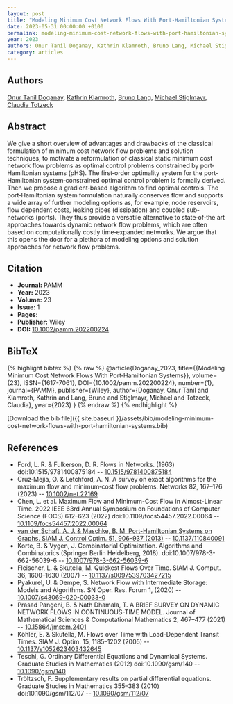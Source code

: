 ```yaml
---
layout: post
title: "Modeling Minimum Cost Network Flows With Port‐Hamiltonian Systems"
date: 2023-05-31 00:00:00 +0100
permalink: modeling-minimum-cost-network-flows-with-port-hamiltonian-systems
year: 2023
authors: Onur Tanil Doganay, Kathrin Klamroth, Bruno Lang, Michael Stiglmayr, Claudia Totzeck
category: articles
---
```

 
## Authors
[Onur Tanil Doganay](authors/onur-tanil-doganay), [Kathrin Klamroth](authors/kathrin-klamroth), [Bruno Lang](authors/bruno-lang), [Michael Stiglmayr](authors/michael-stiglmayr), [Claudia Totzeck](authors/claudia-totzeck)
 
## Abstract
We give a short overview of advantages and drawbacks of the classical formulation of minimum cost network flow problems and solution techniques, to motivate a reformulation of classical static minimum cost network flow problems as optimal control problems constrained by port‐Hamiltonian systems (pHS). The first‐order optimality system for the port‐Hamiltonian system‐constrained optimal control problem is formally derived. Then we propose a gradient‐based algorithm to find optimal controls. The port‐Hamiltonian system formulation naturally conserves flow and supports a wide array of further modeling options as, for example, node reservoirs, flow dependent costs, leaking pipes (dissipation) and coupled sub‐networks (ports). They thus provide a versatile alternative to state‐of‐the art approaches towards dynamic network flow problems, which are often based on computationally costly time‐expanded networks. We argue that this opens the door for a plethora of modeling options and solution approaches for network flow problems.
 
## Citation
- **Journal:** PAMM
- **Year:** 2023
- **Volume:** 23
- **Issue:** 1
- **Pages:** 
- **Publisher:** Wiley
- **DOI:** [10.1002/pamm.202200224](https://doi.org/10.1002/pamm.202200224)
 
## BibTeX
{% highlight bibtex %}
{% raw %}
@article{Doganay_2023,
  title={{Modeling Minimum Cost Network Flows With Port‐Hamiltonian Systems}},
  volume={23},
  ISSN={1617-7061},
  DOI={10.1002/pamm.202200224},
  number={1},
  journal={PAMM},
  publisher={Wiley},
  author={Doganay, Onur Tanil and Klamroth, Kathrin and Lang, Bruno and Stiglmayr, Michael and Totzeck, Claudia},
  year={2023}
}
{% endraw %}
{% endhighlight %}
 
[Download the bib file]({{ site.baseurl }}/assets/bib/modeling-minimum-cost-network-flows-with-port-hamiltonian-systems.bib)
 
## References
- Ford, L. R. & Fulkerson, D. R. Flows in Networks. (1963) doi:10.1515/9781400875184 -- [10.1515/9781400875184](https://doi.org/10.1515/9781400875184)
- Cruz‐Mejía, O. & Letchford, A. N. A survey on exact algorithms for the maximum flow and minimum‐cost flow problems. Networks 82, 167–176 (2023) -- [10.1002/net.22169](https://doi.org/10.1002/net.22169)
- Chen, L. et al. Maximum Flow and Minimum-Cost Flow in Almost-Linear Time. 2022 IEEE 63rd Annual Symposium on Foundations of Computer Science (FOCS) 612–623 (2022) doi:10.1109/focs54457.2022.00064 -- [10.1109/focs54457.2022.00064](https://doi.org/10.1109/focs54457.2022.00064)
- [van der Schaft, A. J. & Maschke, B. M. Port-Hamiltonian Systems on Graphs. SIAM J. Control Optim. 51, 906–937 (2013)](port-hamiltonian-systems-on-graphs) -- [10.1137/110840091](https://doi.org/10.1137/110840091)
- Korte, B. & Vygen, J. Combinatorial Optimization. Algorithms and Combinatorics (Springer Berlin Heidelberg, 2018). doi:10.1007/978-3-662-56039-6 -- [10.1007/978-3-662-56039-6](https://doi.org/10.1007/978-3-662-56039-6)
- Fleischer, L. & Skutella, M. Quickest Flows Over Time. SIAM J. Comput. 36, 1600–1630 (2007) -- [10.1137/s0097539703427215](https://doi.org/10.1137/s0097539703427215)
- Pyakurel, U. & Dempe, S. Network Flow with Intermediate Storage: Models and Algorithms. SN Oper. Res. Forum 1, (2020) -- [10.1007/s43069-020-00033-0](https://doi.org/10.1007/s43069-020-00033-0)
- Prasad Pangeni, B. & Nath Dhamala, T. A BRIEF SURVEY ON DYNAMIC NETWORK FLOWS IN CONTINUOUS-TIME MODEL. Journal of Mathematical Sciences &amp; Computational Mathematics 2, 467–477 (2021) -- [10.15864/jmscm.2401](https://doi.org/10.15864/jmscm.2401)
- Köhler, E. & Skutella, M. Flows over Time with Load-Dependent Transit Times. SIAM J. Optim. 15, 1185–1202 (2005) -- [10.1137/s1052623403432645](https://doi.org/10.1137/s1052623403432645)
- Teschl, G. Ordinary Differential Equations and Dynamical Systems. Graduate Studies in Mathematics (2012) doi:10.1090/gsm/140 -- [10.1090/gsm/140](https://doi.org/10.1090/gsm/140)
- Tröltzsch, F. Supplementary results on partial differential equations. Graduate Studies in Mathematics 355–383 (2010) doi:10.1090/gsm/112/07 -- [10.1090/gsm/112/07](https://doi.org/10.1090/gsm/112/07)

